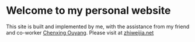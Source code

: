 # Welcome to my personal website
This site is built and implemented by me, with the assistance from my friend and co-worker [Chenxing Ouyang](http://acsweb.ucsd.edu/~c2ouyang). Please visit at [zhiweijia.net](http://www.zhiweijia.net)
